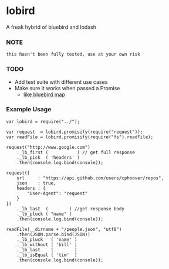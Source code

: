 lobird
=======

A freak hybrid of bluebird and lodash

### NOTE
	this hasn't been fully tested, use at your own risk

### TODO
- Add test suite with different use cases
- Make sure it works when passed a Promise
	- [like bluebird map](https://github.com/petkaantonov/bluebird/blob/master/API.md#mapfunction-mapper--object-options---promise)


### Example Usage

	var lobird = require("../");

	var request  = lobird.promisify(require("request"));
	var readFile = lobird.promisify(require("fs").readFile);

	request("http://www.google.com")
		._lb_first (           ) // get full response
		._lb_pick  ( 'headers' )
		.then(console.log.bind(console));

	request({
		url     : "https://api.github.com/users/cphoover/repos",
		json    : true,
		headers : {
			"User-Agent": "request"
		}
	})
		._lb_last  (        ) //get response body
		._lb_pluck ( "name" )
		.then(console.log.bind(console));

	readFile(__dirname + "/people.json", "utf8")
		.then(JSON.parse.bind(JSON))
		._lb_pluck   ( 'name' )
		._lb_without ( 'bill' )
		._lb_last    (        )
		._lb_isEqual ( 'tim'  )
		.then(console.log.bind(console));
